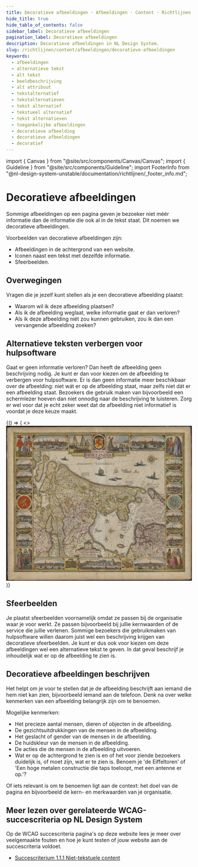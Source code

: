 ```yaml
---
title: Decoratieve afbeeldingen · Afbeeldingen · Content · Richtlijnen
hide_title: true
hide_table_of_contents: false
sidebar_label: Decoratieve afbeeldingen
pagination_label: Decoratieve afbeeldingen
description: Decoratieve afbeeldingen in NL Design System.
slug: /richtlijnen/content/afbeeldingen/decoratieve-afbeeldingen
keywords:
  - afbeeldingen
  - alternatieve tekst
  - alt tekst
  - beeldbeschrijving
  - alt attribuut
  - tekstalternatief
  - tekstalternatieven
  - tekst alternatief
  - tekstueel alternatief
  - tekst alternatieven
  - toegankelijke afbeeldingen
  - decoratieve afbeelding
  - decoratieve afbeeldingen
  - decoratief
---
```


<!-- @license CC0-1.0 -->

import { Canvas } from "@site/src/components/Canvas/Canvas";
import { Guideline } from "@site/src/components/Guideline";
import FooterInfo from "@nl-design-system-unstable/documentation/richtlijnen/\_footer_info.md";

# Decoratieve afbeeldingen

Sommige afbeeldingen op een pagina geven je bezoeker niet méér informatie dan de informatie die ook al in de tekst staat. Dit noemen we decoratieve afbeeldingen.

Voorbeelden van decoratieve afbeeldingen zijn:

- Afbeeldingen in de achtergrond van een website.
- Iconen naast een tekst met dezelfde informatie.
- Sfeerbeelden.

## Overwegingen

Vragen die je jezelf kunt stellen als je een decoratieve afbeelding plaatst:

- Waarom wil ik deze afbeelding plaatsen?
- Als ik de afbeelding weglaat, welke informatie gaat er dan verloren?
- Als ik deze afbeelding niét zou kunnen gebruiken, zou ik dan een vervangende afbeelding zoeken?

## Alternatieve teksten verbergen voor hulpsoftware

Gaat er geen informatie verloren? Dan heeft de afbeelding geen beschrijving nodig. Je kunt er dan voor kiezen om de afbeelding te verbergen voor hulpsoftware. Er is dan geen informatie meer beschikbaar over de afbeelding: niet wát er op de afbeelding staat, maar zelfs niet dát er een afbeelding staat. Bezoekers die gebruik maken van bijvoorbeeld een schermlezer hoeven dan niet onnodig naar de beschrijving te luisteren. Zorg er wel voor dat je echt zeker weet dat de afbeelding niet informatief is voordat je deze keuze maakt.

<Guideline appearance="dont" title="Informatieve afbeeldingen verbergen voor hulpsoftware door het alt-attribuut leeg te laten.">
  <Canvas language="html" defaultExpandedCode>
    {() => (
      <>
        <paragraph>
         <img src="https://raw.githubusercontent.com/nl-design-system/documentatie/assets/richtlijnen_content_afbeeldingen-Kaart.jpg" alt="" />
        </paragraph>
      </>
    )}

  </Canvas>
</Guideline>

## Sfeerbeelden

Je plaatst sfeerbeelden voornamelijk omdat ze passen bij de organisatie waar je voor werkt. Ze passen bijvoorbeeld bij jullie kernwaarden of de service die jullie verlenen. Sommige bezoekers die gebruikmaken van hulpsoftware willen daarom juist wel een beschrijving krijgen van decoratieve sfeerbeelden. Je kunt er dus ook voor kiezen om deze afbeeldingen wel een alternatieve tekst te geven. In dat geval beschrijf je inhoudelijk wat er op de afbeelding te zien is.

## Decoratieve afbeeldingen beschrijven

Het helpt om je voor te stellen dat je de afbeelding beschrijft aan iemand die hem niet kan zien, bijvoorbeeld iemand aan de telefoon. Denk na over welke kenmerken van een afbeelding belangrijk zijn om te benoemen.

Mogelijke kenmerken:

- Het precieze aantal mensen, dieren of objecten in de afbeelding.
- De gezichtsuitdrukkingen van de mensen in de afbeelding.
- Het geslacht of gender van de mensen in de afbeelding.
- De huidskleur van de mensen in de afbeelding.
- De acties die de mensen in de afbeelding uitvoeren.
- Wat er op de achtergrond te zien is en of het voor ziende bezoekers duidelijk is, of moet zijn, wat er te zien is. Benoem je 'de Eiffeltoren' of 'Een hoge metalen constructie die taps toeloopt, met een antenne er op.'?

Of iets relevant is om te benoemen ligt aan de context: het doel van de pagina en bijvoorbeeld de kern- en merkwaarden van je organisatie.

## Meer lezen over gerelateerde WCAG-succescriteria op NL Design System

Op de WCAG succescriteria pagina's op deze website lees je meer over veelgemaakte fouten en hoe je kunt testen of jouw website aan de succescriteria voldoet.

- [Succescriterium 1.1.1 Niet-tekstuele content](/wcag/1.1.1)

<FooterInfo />
